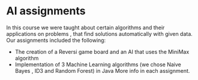 # AI assignments
In this course we were taught about certain algorithms and their applications on problems , that find solutions automatically with given data.
Our assignments included the following:
- The creation of a Reversi game board and an AI that uses the MiniMax algorithm
- Implementation of 3 Machine Learning algorithms (we chose Naive Bayes , ID3 and Random Forest) in Java
More info in each assignment.
